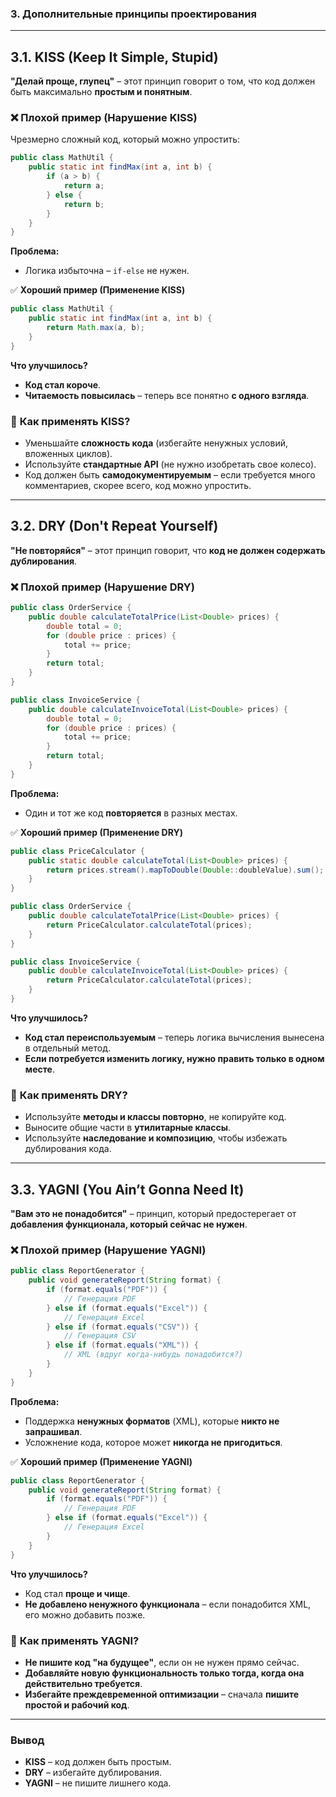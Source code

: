 ### **3. Дополнительные принципы проектирования**

---

## **3.1. KISS (Keep It Simple, Stupid)**
**"Делай проще, глупец"** – этот принцип говорит о том, что код должен быть максимально **простым и понятным**.

### ❌ **Плохой пример (Нарушение KISS)**
Чрезмерно сложный код, который можно упростить:
```java
public class MathUtil {
    public static int findMax(int a, int b) {
        if (a > b) {
            return a;
        } else {
            return b;
        }
    }
}
```
**Проблема:**
- Логика избыточна – `if-else` не нужен.

✅ **Хороший пример (Применение KISS)**
```java
public class MathUtil {
    public static int findMax(int a, int b) {
        return Math.max(a, b);
    }
}
```
**Что улучшилось?**
- **Код стал короче**.
- **Читаемость повысилась** – теперь все понятно **с одного взгляда**.

### 🔹 **Как применять KISS?**
- Уменьшайте **сложность кода** (избегайте ненужных условий, вложенных циклов).
- Используйте **стандартные API** (не нужно изобретать свое колесо).
- Код должен быть **самодокументируемым** – если требуется много комментариев, скорее всего, код можно упростить.

---

## **3.2. DRY (Don't Repeat Yourself)**
**"Не повторяйся"** – этот принцип говорит, что **код не должен содержать дублирования**.

### ❌ **Плохой пример (Нарушение DRY)**
```java
public class OrderService {
    public double calculateTotalPrice(List<Double> prices) {
        double total = 0;
        for (double price : prices) {
            total += price;
        }
        return total;
    }
}

public class InvoiceService {
    public double calculateInvoiceTotal(List<Double> prices) {
        double total = 0;
        for (double price : prices) {
            total += price;
        }
        return total;
    }
}
```
**Проблема:**
- Один и тот же код **повторяется** в разных местах.

✅ **Хороший пример (Применение DRY)**
```java
public class PriceCalculator {
    public static double calculateTotal(List<Double> prices) {
        return prices.stream().mapToDouble(Double::doubleValue).sum();
    }
}

public class OrderService {
    public double calculateTotalPrice(List<Double> prices) {
        return PriceCalculator.calculateTotal(prices);
    }
}

public class InvoiceService {
    public double calculateInvoiceTotal(List<Double> prices) {
        return PriceCalculator.calculateTotal(prices);
    }
}
```
**Что улучшилось?**
- **Код стал переиспользуемым** – теперь логика вычисления вынесена в отдельный метод.
- **Если потребуется изменить логику, нужно править только в одном месте**.

### 🔹 **Как применять DRY?**
- Используйте **методы и классы повторно**, не копируйте код.
- Выносите общие части в **утилитарные классы**.
- Используйте **наследование и композицию**, чтобы избежать дублирования кода.

---

## **3.3. YAGNI (You Ain’t Gonna Need It)**
**"Вам это не понадобится"** – принцип, который предостерегает от **добавления функционала, который сейчас не нужен**.

### ❌ **Плохой пример (Нарушение YAGNI)**
```java
public class ReportGenerator {
    public void generateReport(String format) {
        if (format.equals("PDF")) {
            // Генерация PDF
        } else if (format.equals("Excel")) {
            // Генерация Excel
        } else if (format.equals("CSV")) {
            // Генерация CSV
        } else if (format.equals("XML")) {
            // XML (вдруг когда-нибудь понадобится?)
        }
    }
}
```
**Проблема:**
- Поддержка **ненужных форматов** (XML), которые **никто не запрашивал**.
- Усложнение кода, которое может **никогда не пригодиться**.

✅ **Хороший пример (Применение YAGNI)**
```java
public class ReportGenerator {
    public void generateReport(String format) {
        if (format.equals("PDF")) {
            // Генерация PDF
        } else if (format.equals("Excel")) {
            // Генерация Excel
        }
    }
}
```
**Что улучшилось?**
- Код стал **проще и чище**.
- **Не добавлено ненужного функционала** – если понадобится XML, его можно добавить позже.

### 🔹 **Как применять YAGNI?**
- **Не пишите код "на будущее"**, если он не нужен прямо сейчас.
- **Добавляйте новую функциональность только тогда, когда она действительно требуется**.
- **Избегайте преждевременной оптимизации** – сначала **пишите простой и рабочий код**.

---

### **Вывод**
- **KISS** – код должен быть простым.
- **DRY** – избегайте дублирования.
- **YAGNI** – не пишите лишнего кода.

